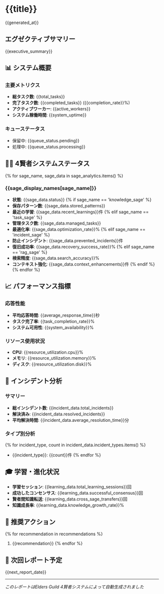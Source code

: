 # {{title}}

{{generated_at}}

## エグゼクティブサマリー

{{executive_summary}}

## 📊 システム概要

### 主要メトリクス
- **総タスク数**: {{total_tasks}}
- **完了タスク数**: {{completed_tasks}} ({{completion_rate}}%)
- **アクティブワーカー**: {{active_workers}}
- **システム稼働時間**: {{system_uptime}}

### キューステータス
- 保留中: {{queue_status.pending}}
- 処理中: {{queue_status.processing}}

## 🧙‍♂️ 4賢者システムステータス

{% for sage_name, sage_data in sage_analytics.items() %}
### {{sage_display_names[sage_name]}}
- **状態**: {{sage_data.status}}
{% if sage_name == 'knowledge_sage' %}
- **保存パターン数**: {{sage_data.stored_patterns}}
- **最近の学習**: {{sage_data.recent_learnings}}件
{% elif sage_name == 'task_sage' %}
- **管理タスク数**: {{sage_data.managed_tasks}}
- **最適化率**: {{sage_data.optimization_rate}}%
{% elif sage_name == 'incident_sage' %}
- **防止インシデント**: {{sage_data.prevented_incidents}}件
- **復旧成功率**: {{sage_data.recovery_success_rate}}%
{% elif sage_name == 'rag_sage' %}
- **検索精度**: {{sage_data.search_accuracy}}%
- **コンテキスト強化**: {{sage_data.context_enhancements}}件
{% endif %}
{% endfor %}

## 📈 パフォーマンス指標

### 応答性能
- **平均応答時間**: {{average_response_time}}秒
- **タスク完了率**: {{task_completion_rate}}%
- **システム可用性**: {{system_availability}}%

### リソース使用状況
- **CPU**: {{resource_utilization.cpu}}%
- **メモリ**: {{resource_utilization.memory}}%
- **ディスク**: {{resource_utilization.disk}}%

## 🚨 インシデント分析

### サマリー
- **総インシデント数**: {{incident_data.total_incidents}}
- **解決済み**: {{incident_data.resolved_incidents}}
- **平均解決時間**: {{incident_data.average_resolution_time}}分

### タイプ別分析
{% for incident_type, count in incident_data.incident_types.items() %}
- {{incident_type}}: {{count}}件
{% endfor %}

## 🎓 学習・進化状況

- **学習セッション**: {{learning_data.total_learning_sessions}}回
- **成功したコンセンサス**: {{learning_data.successful_consensus}}回
- **賢者間知識転送**: {{learning_data.cross_sage_transfers}}回
- **知識成長率**: {{learning_data.knowledge_growth_rate}}%

## 🎯 推奨アクション

{% for recommendation in recommendations %}
1. {{recommendation}}
{% endfor %}

## 📅 次回レポート予定

{{next_report_date}}

---
*このレポートはElders Guild 4賢者システムによって自動生成されました*